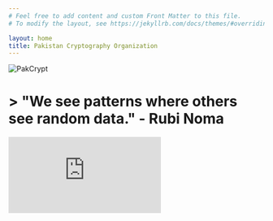 ```yaml
---
# Feel free to add content and custom Front Matter to this file.
# To modify the layout, see https://jekyllrb.com/docs/themes/#overriding-theme-defaults

layout: home
title: Pakistan Cryptography Organization
---
```


![PakCrypt](.{{site.baseurl}}/assets/images/landing14B.jpg)

# > "We see patterns where others see random data." - **Rubi Noma**
<iframe id="myiframe"
src="https://www.youtube.com/embed/BBCtAYk64ZE?si=bwVpXA3C6ex9B4YM" title="YouTube video player" frameborder="0" allow="accelerometer; autoplay; clipboard-write; encrypted-media; gyroscope; picture-in-picture; web-share" allowfullscreen></iframe>
<script>
   var iframe = document.getElementById("myiframe");
   iframe.width = iframe.contentWindow.document.body.scrollWidth;
   iframe.height = iframe.contentWindow.document.body.scrollHeight;
</script>



